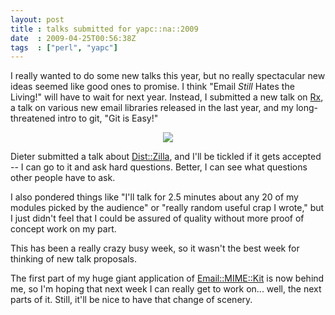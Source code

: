 ```yaml
---
layout: post
title : talks submitted for yapc::na::2009
date  : 2009-04-25T00:56:38Z
tags  : ["perl", "yapc"]
---
```

I really wanted to do some new talks this year, but no really spectacular new
ideas seemed like good ones to promise.  I think "Email *Still* Hates the
Living!" will have to wait for next year.  Instead, I submitted a new talk on
[Rx](http://rjbs.manxome.org/rx), a talk on various new email libraries
released in the last year, and my long-threatened intro to git, "Git is Easy!"

<center><img
src='http://farm4.static.flickr.com/3626/3319250417_8fb047ab18.jpg' /></center>

Dieter submitted a talk about
[Dist::Zilla](http://search.cpan.org/dist/Dist-Zilla), and I'll be tickled if
it gets accepted -- I can go to it and ask hard questions.  Better, I can see
what questions other people have to ask.

I also pondered things like "I'll talk for 2.5 minutes about any 20 of my
modules picked by the audience" or "really random useful crap I wrote," but I
just didn't feel that I could be assured of quality without more proof of
concept work on my part.

This has been a really crazy busy week, so it wasn't the best week for thinking
of new talk proposals.

The first part of my huge giant application of
[Email::MIME::Kit](http://search.cpan.org/dist/Email-MIME-Kit) is now behind
me, so I'm hoping that next week I can really get to work on... well, the next
parts of it.  Still, it'll be nice to have that change of scenery.

